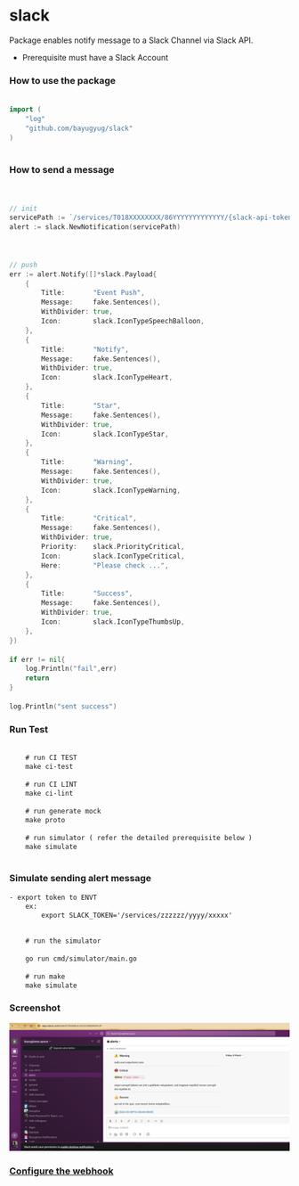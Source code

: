 # slack
Package enables notify message to a Slack Channel via Slack API.
- Prerequisite must have a Slack Account




### How to use the package
```go

import (
    "log"
    "github.com/bayugyug/slack"
)



```


### How to send a message

```go


// init
servicePath := `/services/T018XXXXXXXX/86YYYYYYYYYYYYY/{slack-api-token}`
alert := slack.NewNotification(servicePath)



// push
err := alert.Notify([]*slack.Payload{
    {
        Title:       "Event Push",
        Message:     fake.Sentences(),
        WithDivider: true,
        Icon:        slack.IconTypeSpeechBalloon,
    },
    {
        Title:       "Notify",
        Message:     fake.Sentences(),
        WithDivider: true,
        Icon:        slack.IconTypeHeart,
    },
    {
        Title:       "Star",
        Message:     fake.Sentences(),
        WithDivider: true,
        Icon:        slack.IconTypeStar,
    },
    {
        Title:       "Warning",
        Message:     fake.Sentences(),
        WithDivider: true,
        Icon:        slack.IconTypeWarning,
    },
    {
        Title:       "Critical",
        Message:     fake.Sentences(),
        WithDivider: true,
        Priority:    slack.PriorityCritical,
        Icon:        slack.IconTypeCritical,
        Here:        "Please check ...",
    },
    {
        Title:       "Success",
        Message:     fake.Sentences(),
        WithDivider: true,
        Icon:        slack.IconTypeThumbsUp,
    },
})

if err != nil{
    log.Println("fail",err)
    return
}

log.Println("sent success")

```

### Run Test

```shell

    # run CI TEST
    make ci-test

    # run CI LINT
    make ci-lint

    # run generate mock
    make proto

    # run simulator ( refer the detailed prerequisite below )
    make simulate
    
```



### Simulate sending alert message
    - export token to ENVT
        ex:
            export SLACK_TOKEN='/services/zzzzzz/yyyy/xxxxx'

```shell

    # run the simulator

    go run cmd/simulator/main.go

    # run make 
    make simulate

```



### Screenshot
![Screenshot](testdata/SLACK.png)


### [Configure the webhook](https://api.slack.com/messaging/webhooks)




